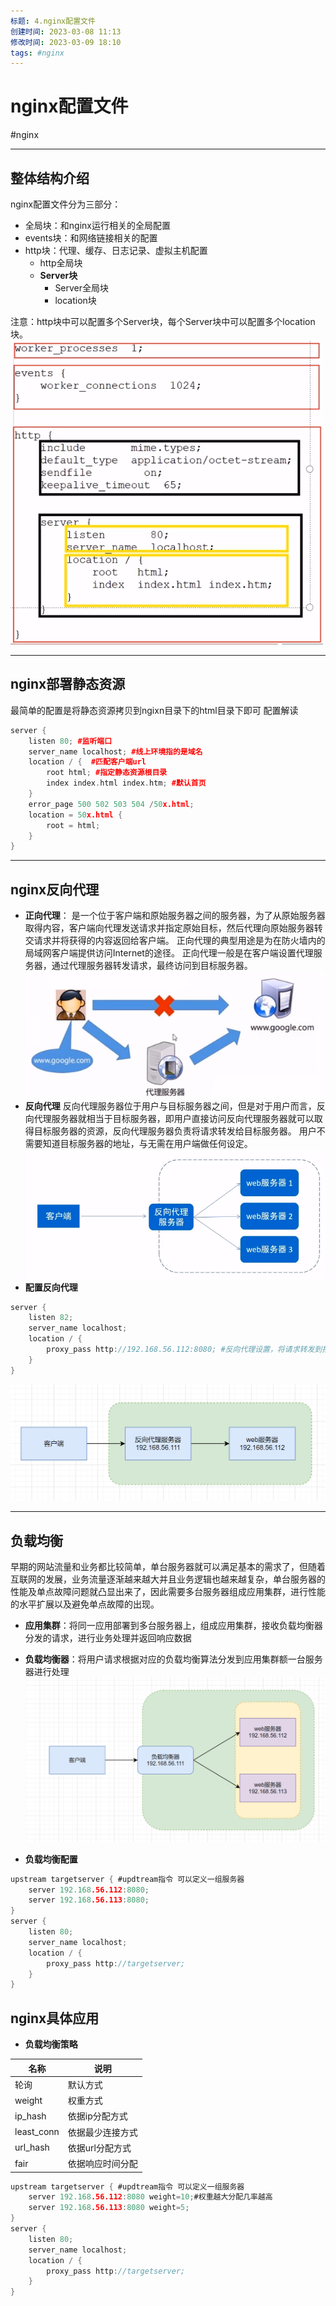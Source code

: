 ```yaml
---
标题: 4.nginx配置文件
创建时间: 2023-03-08 11:13
修改时间: 2023-03-09 18:10
tags: #nginx
---
```


# nginx配置文件
#nginx 

---
## 整体结构介绍
nginx配置文件分为三部分：
- 全局块：和nginx运行相关的全局配置
- events块：和网络链接相关的配置
- http块：代理、缓存、日志记录、虚拟主机配置
	- http全局块
	- **Server块**
		- Server全局块
		- location块

注意：http块中可以配置多个Server块，每个Server块中可以配置多个location块。
![Pasted image 20220929213128](../attachments/Pasted%20image%2020220929213128.png)

---
## nginx部署静态资源
最简单的配置是将静态资源拷贝到ngixn目录下的html目录下即可
配置解读
```cpp
server {
	listen 80; #监听端口
	server_name localhost; #线上环境指的是域名
	location / {  #匹配客户端url
		root html; #指定静态资源根目录
		index index.html index.htm; #默认首页
	}
	error_page 500 502 503 504 /50x.html;
	location = 50x.html {
		root = html;
	}
}
```
---
## nginx反向代理
- **正向代理**：
是一个位于客户端和原始服务器之间的服务器，为了从原始服务器取得内容，客户端向代理发送请求并指定原始目标，然后代理向原始服务器转交请求并将获得的内容返回给客户端。
正向代理的典型用途是为在防火墙内的局域网客户端提供访问Internet的途径。
正向代理一般是在客户端设置代理服务器，通过代理服务器转发请求，最终访问到目标服务器。
![Pasted image 20220930095117](../attachments/Pasted%20image%2020220930095117.png)
- **反向代理**
反向代理服务器位于用户与目标服务器之间，但是对于用户而言，反向代理服务器就相当于目标服务器，即用户直接访问反向代理服务器就可以取得目标服务器的资源，反向代理服务器负责将请求转发给目标服务器。
用户不需要知道目标服务器的地址，与无需在用户端做任何设定。
![Pasted image 20220930095501](../attachments/Pasted%20image%2020220930095501.png)
- **配置反向代理**

```c
server {
	listen 82;
	server_name localhost;
	location / {
		proxy_pass http://192.168.56.112:8080; #反向代理设置，将请求转发到指定服务器
	}
}
```

![Pasted image 20220930100245](../attachments/Pasted%20image%2020220930100245.png)

---

## 负载均衡
早期的网站流量和业务都比较简单，单台服务器就可以满足基本的需求了，但随着互联网的发展，业务流量逐渐越来越大并且业务逻辑也越来越复杂，单台服务器的性能及单点故障问题就凸显出来了，因此需要多台服务器组成应用集群，进行性能的水平扩展以及避免单点故障的出现。
- **应用集群**：将同一应用部署到多台服务器上，组成应用集群，接收负载均衡器分发的请求，进行业务处理并返回响应数据
- **负载均衡器**：将用户请求根据对应的负载均衡算法分发到应用集群额一台服务器进行处理
![Pasted image 20220930105315](../attachments/Pasted%20image%2020220930105315.png)

- **负载均衡配置**

```c
upstream targetserver { #updtream指令 可以定义一组服务器
	server 192.168.56.112:8080;
	server 192.168.56.113:8080;
}
server {
	listen 80;
	server_name localhost;
	location / {
		proxy_pass http://targetserver;
	}
}
```
## nginx具体应用
- **负载均衡策略**

|名称|说明|
|--|--|
|轮询|默认方式|
|weight|权重方式|
|ip_hash|依据ip分配方式|
|least_conn|依据最少连接方式|
|url_hash|依据url分配方式|
|fair|依据响应时间分配|

```c
upstream targetserver { #updtream指令 可以定义一组服务器
	server 192.168.56.112:8080 weight=10;#权重越大分配几率越高
	server 192.168.56.113:8080 weight=5;
}
server {
	listen 80;
	server_name localhost;
	location / {
		proxy_pass http://targetserver;
	}
}
```